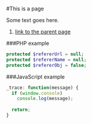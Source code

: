 #This is a page

Some text goes here.

1. [link to the parent page](../0001-2ec7522-index.md)

###PHP example
````php
protected $refererUrl = null;
protected $refererName = null;
protected $refererObj = false;
````
###JavaScript example
````javascript
_trace: function(message) {
  if (window.console)
    console.log(message);
  
  return;
}
````
